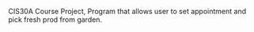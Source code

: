 CIS30A Course Project, Program that allows user to set appointment and pick fresh prod from garden.
